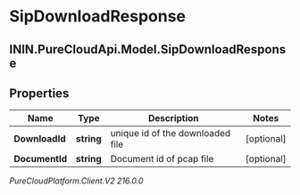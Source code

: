# SipDownloadResponse

## ININ.PureCloudApi.Model.SipDownloadResponse

## Properties

|Name | Type | Description | Notes|
|------------ | ------------- | ------------- | -------------|
| **DownloadId** | **string** | unique id of the downloaded file | [optional] |
| **DocumentId** | **string** | Document id of pcap file | [optional] |



_PureCloudPlatform.Client.V2 216.0.0_
